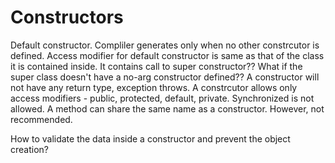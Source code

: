 # Constructors

Default constructor. Compliler generates only when no other constrcutor is defined. Access modifier for default constructor is same as that of the class it is contained inside. It contains call to super constructor?? What if the super class doesn't have a no-arg constructor defined??
A constructor will not have any return type, exception throws.
A constrcutor allows only access modifiers - public, protected, default, private. Synchronized is not allowed. 
A method can share the same name as a constructor. However, not recommended.

How to validate the data inside a constructor and prevent the object creation?
